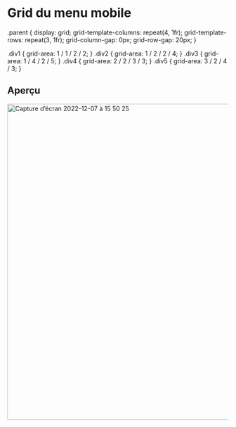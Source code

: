 # Grid du menu mobile
.parent {
display: grid;
grid-template-columns: repeat(4, 1fr);
grid-template-rows: repeat(3, 1fr);
grid-column-gap: 0px;
grid-row-gap: 20px;
}

.div1 { grid-area: 1 / 1 / 2 / 2; }
.div2 { grid-area: 1 / 2 / 2 / 4; }
.div3 { grid-area: 1 / 4 / 2 / 5; }
.div4 { grid-area: 2 / 2 / 3 / 3; }
.div5 { grid-area: 3 / 2 / 4 / 3; }
## Aperçu
<img width="719" alt="Capture d’écran 2022-12-07 à 15 50 25" src="https://user-images.githubusercontent.com/117478874/206211387-dd23d755-6c3a-49f7-809e-9d7a7bf8db57.png">
